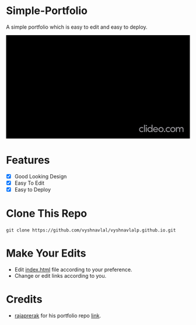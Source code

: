 # Simple-Portfolio
A simple portfolio which is easy to edit and easy to deploy.

<p align="center"><img src="./preview.gif" /></p>

# Features
- [X] Good Looking Design
- [X] Easy To Edit
- [X] Easy to Deploy

# Clone This Repo
`git clone https://github.com/vyshnavlal/vyshnavlalp.github.io.git`

# Make Your Edits
- Edit [index.html]([https://github.com/CyberBoyAyush/Simple-Portfolio/tree/master/index.html](https://github.com/vyshnavlal/vyshnavlalp.github.io/blob/master/index.html)) file according to your preference.
- Change or edit links according to you.

# Credits
- [rajaprerak](https://github.com/rajaprerak/rajaprerak.github.io.git) for his portfolio repo [link](https://github.com/rajaprerak/rajaprerak.github.io). 
